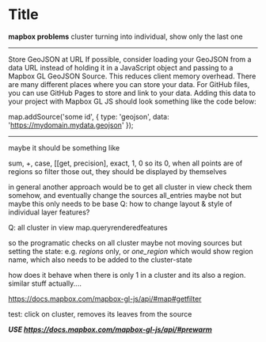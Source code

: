 # Title

**mapbox problems**
cluster turning into individual, show only the last one

---

Store GeoJSON at URL
If possible, consider loading your GeoJSON from a data URL instead of holding it in a JavaScript object and passing to a Mapbox GL GeoJSON Source. This reduces client memory overhead. There are many different places where you can store your data. For GitHub files, you can use GitHub Pages to store and link to your data. Adding this data to your project with Mapbox GL JS should look something like the code below:

map.addSource('some id', {
  type: 'geojson',
  data: 'https://mydomain.mydata.geojson'
});

----
maybe it should be something like

sum, +, case, [[get, precision], exact, 1, 0
so its 0, when all points are of regions
so filter those out, they should be displayed by themselves


in general another approach would be to get all cluster in view
check them somehow, and eventually change the sources
all_entries maybe not but maybe this only needs to be base
Q: how to change layout & style of individual layer features?

Q: all cluster in view 
map.queryrenderedfeatures

so the programatic checks on all cluster
maybe not moving sources but setting the state:
e.g. *regions* only, or *one_region*
which would show region name, which also needs to be added to the cluster-state

how does it behave when there is only 1 in a cluster and its also a region.
similar stuff actually....

https://docs.mapbox.com/mapbox-gl-js/api/#map#getfilter

test: click on cluster, removes its leaves from the source


***USE https://docs.mapbox.com/mapbox-gl-js/api/#prewarm***